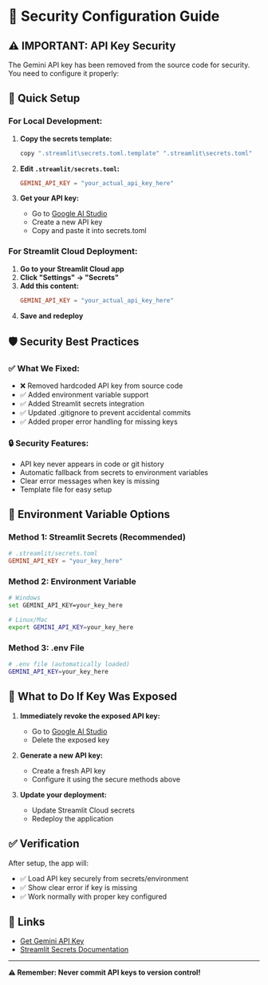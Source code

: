 # 🔐 Security Configuration Guide

## ⚠️ IMPORTANT: API Key Security

The Gemini API key has been removed from the source code for security. You need to configure it properly:

## 🚀 Quick Setup

### For Local Development:

1. **Copy the secrets template:**
   ```bash
   copy ".streamlit\secrets.toml.template" ".streamlit\secrets.toml"
   ```

2. **Edit `.streamlit/secrets.toml`:**
   ```toml
   GEMINI_API_KEY = "your_actual_api_key_here"
   ```

3. **Get your API key:**
   - Go to [Google AI Studio](https://makersuite.google.com/app/apikey)
   - Create a new API key
   - Copy and paste it into secrets.toml

### For Streamlit Cloud Deployment:

1. **Go to your Streamlit Cloud app**
2. **Click "Settings" → "Secrets"**
3. **Add this content:**
   ```toml
   GEMINI_API_KEY = "your_actual_api_key_here"
   ```
4. **Save and redeploy**

## 🛡️ Security Best Practices

### ✅ **What We Fixed:**
- ❌ Removed hardcoded API key from source code
- ✅ Added environment variable support
- ✅ Added Streamlit secrets integration
- ✅ Updated .gitignore to prevent accidental commits
- ✅ Added proper error handling for missing keys

### 🔒 **Security Features:**
- API key never appears in code or git history
- Automatic fallback from secrets to environment variables
- Clear error messages when key is missing
- Template file for easy setup

## 📝 **Environment Variable Options**

### Method 1: Streamlit Secrets (Recommended)
```toml
# .streamlit/secrets.toml
GEMINI_API_KEY = "your_key_here"
```

### Method 2: Environment Variable
```bash
# Windows
set GEMINI_API_KEY=your_key_here

# Linux/Mac
export GEMINI_API_KEY=your_key_here
```

### Method 3: .env File
```bash
# .env file (automatically loaded)
GEMINI_API_KEY=your_key_here
```

## 🚨 **What to Do If Key Was Exposed**

1. **Immediately revoke the exposed API key:**
   - Go to [Google AI Studio](https://makersuite.google.com/app/apikey)
   - Delete the exposed key

2. **Generate a new API key:**
   - Create a fresh API key
   - Configure it using the secure methods above

3. **Update your deployment:**
   - Update Streamlit Cloud secrets
   - Redeploy the application

## ✅ **Verification**

After setup, the app will:
- ✅ Load API key securely from secrets/environment
- ✅ Show clear error if key is missing
- ✅ Work normally with proper key configured

## 🔗 **Links**

- [Get Gemini API Key](https://makersuite.google.com/app/apikey)
- [Streamlit Secrets Documentation](https://docs.streamlit.io/streamlit-community-cloud/get-started/deploy-an-app/connect-to-data-sources/secrets-management)

---
**⚠️ Remember: Never commit API keys to version control!**